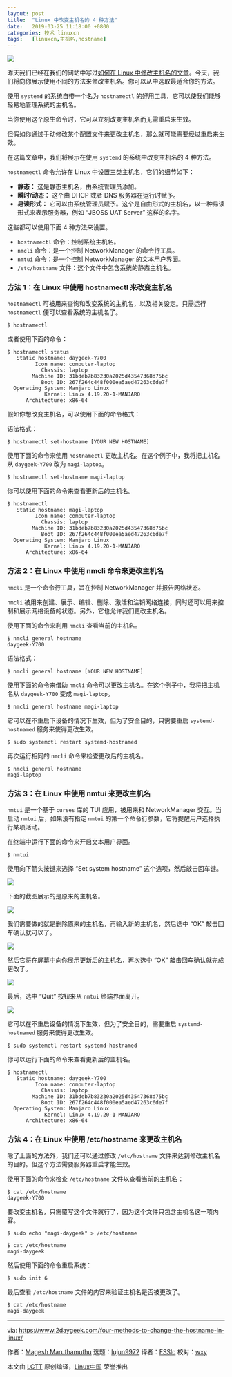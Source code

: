 ```yaml
---
layout: post
title:	"Linux 中改变主机名的 4 种方法"
date:	2019-03-25 11:18:00 +0800 
categories:	技术 linuxcn 
tags:	[linuxcn,主机名,hostname]
---
```



![](/Asserts/Images/album/201903/25/111703qtu2urrgz3r6tfro.jpg)


昨天我们已经在我们的网站中写过[如何在 Linux 中修改主机名的文章](https://www.2daygeek.com/linux-change-set-hostname/)。今天，我们将向你展示使用不同的方法来修改主机名。你可以从中选取最适合你的方法。


使用 `systemd` 的系统自带一个名为 `hostnamectl` 的好用工具，它可以使我们能够轻易地管理系统的主机名。


当你使用这个原生命令时，它可以立刻改变主机名而无需重启来生效。


但假如你通过手动修改某个配置文件来更改主机名，那么就可能需要经过重启来生效。


在这篇文章中，我们将展示在使用 `systemd` 的系统中改变主机名的 4 种方法。


`hostnamectl` 命令允许在 Linux 中设置三类主机名，它们的细节如下：


* **静态：** 这是静态主机名，由系统管理员添加。
* **瞬时/动态：** 这个由 DHCP 或者 DNS 服务器在运行时赋予。
* **易读形式：** 它可以由系统管理员赋予。这个是自由形式的主机名，以一种易读形式来表示服务器，例如 “JBOSS UAT Server” 这样的名字。


这些都可以使用下面 4 种方法来设置。


* `hostnamectl` 命令：控制系统主机名。
* `nmcli` 命令：是一个控制 NetworkManager 的命令行工具。
* `nmtui` 命令：是一个控制 NetworkManager 的文本用户界面。
* `/etc/hostname` 文件：这个文件中包含系统的静态主机名。


### 方法 1：在 Linux 中使用 hostnamectl 来改变主机名


`hostnamectl` 可被用来查询和改变系统的主机名，以及相关设定。只需运行 `hostnamectl` 便可以查看系统的主机名了。



```
$ hostnamectl
```

或者使用下面的命令：



```
$ hostnamectl status
   Static hostname: daygeek-Y700
         Icon name: computer-laptop
           Chassis: laptop
        Machine ID: 31bdeb7b83230a2025d43547368d75bc
           Boot ID: 267f264c448f000ea5aed47263c6de7f
  Operating System: Manjaro Linux
            Kernel: Linux 4.19.20-1-MANJARO
      Architecture: x86-64
```

假如你想改变主机名，可以使用下面的命令格式：


语法格式：



```
$ hostnamectl set-hostname [YOUR NEW HOSTNAME]
```

使用下面的命令来使用 `hostnamectl` 更改主机名。在这个例子中，我将把主机名从 `daygeek-Y700` 改为 `magi-laptop`。



```
$ hostnamectl set-hostname magi-laptop
```

你可以使用下面的命令来查看更新后的主机名。



```
$ hostnamectl
   Static hostname: magi-laptop
         Icon name: computer-laptop
           Chassis: laptop
        Machine ID: 31bdeb7b83230a2025d43547368d75bc
           Boot ID: 267f264c448f000ea5aed47263c6de7f
  Operating System: Manjaro Linux
            Kernel: Linux 4.19.20-1-MANJARO
      Architecture: x86-64
```

### 方法 2：在 Linux 中使用 nmcli 命令来更改主机名


`nmcli` 是一个命令行工具，旨在控制 NetworkManager 并报告网络状态。


`nmcli` 被用来创建、展示、编辑、删除、激活和注销网络连接，同时还可以用来控制和展示网络设备的状态。另外，它也允许我们更改主机名。


使用下面的命令来利用 `nmcli` 查看当前的主机名。



```
$ nmcli general hostname
daygeek-Y700
```

语法格式：



```
$ nmcli general hostname [YOUR NEW HOSTNAME]
```

使用下面的命令来借助 `nmcli` 命令可以更改主机名。在这个例子中，我将把主机名从 `daygeek-Y700` 变成 `magi-laptop`。



```
$ nmcli general hostname magi-laptop
```

它可以在不重启下设备的情况下生效，但为了安全目的，只需要重启 `systemd-hostnamed` 服务来使得更改生效。



```
$ sudo systemctl restart systemd-hostnamed
```

再次运行相同的 `nmcli` 命令来检查更改后的主机名。



```
$ nmcli general hostname
magi-laptop
```

### 方法 3：在 Linux 中使用 nmtui 来更改主机名


`nmtui` 是一个基于 `curses` 库的 TUI 应用，被用来和 NetworkManager 交互。当启动 `nmtui` 后，如果没有指定 `nmtui` 的第一个命令行参数，它将提醒用户选择执行某项活动。


在终端中运行下面的命令来开启文本用户界面。



```
$ nmtui
```

使用向下箭头按键来选择 “Set system hostname” 这个选项，然后敲击回车键。


![](/Asserts/Images/album/201903/25/112025fjgqbs7j7lal4n20.png)


下面的截图展示的是原来的主机名。


![](/Asserts/Images/album/201903/25/112036ucq8fgg0tttce8cq.png)


我们需要做的就是删除原来的主机名，再输入新的主机名，然后选中 “OK” 敲击回车确认就可以了。


![](/Asserts/Images/album/201903/25/112121i7h2i7oiqjx88ixj.png)


然后它将在屏幕中向你展示更新后的主机名，再次选中 “OK” 敲击回车确认就完成更改了。


![](/Asserts/Images/album/201903/25/112131j8njdjkzfnank9kp.png)


最后，选中 “Quit” 按钮来从 `nmtui` 终端界面离开。


![](/Asserts/Images/album/201903/25/112141n2413e2b9z29i1li.png)


它可以在不重启设备的情况下生效，但为了安全目的，需要重启 `systemd-hostnamed` 服务来使得更改生效。



```
$ sudo systemctl restart systemd-hostnamed
```

你可以运行下面的命令来查看更新后的主机名。



```
$ hostnamectl
   Static hostname: daygeek-Y700
         Icon name: computer-laptop
           Chassis: laptop
        Machine ID: 31bdeb7b83230a2025d43547368d75bc
           Boot ID: 267f264c448f000ea5aed47263c6de7f
  Operating System: Manjaro Linux
            Kernel: Linux 4.19.20-1-MANJARO
      Architecture: x86-64
```

### 方法 4：在 Linux 中使用 /etc/hostname 来更改主机名


除了上面的方法外，我们还可以通过修改 `/etc/hostname` 文件来达到修改主机名的目的。但这个方法需要服务器重启才能生效。


使用下面的命令来检查 `/etc/hostname` 文件以查看当前的主机名：



```
$ cat /etc/hostname
daygeek-Y700
```

要改变主机名，只需覆写这个文件就行了，因为这个文件只包含主机名这一项内容。



```
$ sudo echo "magi-daygeek" > /etc/hostname

$ cat /etc/hostname
magi-daygeek
```

然后使用下面的命令重启系统：



```
$ sudo init 6
```

最后查看 `/etc/hostname` 文件的内容来验证主机名是否被更改了。



```
$ cat /etc/hostname
magi-daygeek
```



---


via: <https://www.2daygeek.com/four-methods-to-change-the-hostname-in-linux/>


作者：[Magesh Maruthamuthu](https://www.2daygeek.com/author/magesh/) 选题：[lujun9972](https://github.com/lujun9972) 译者：[FSSlc](https://github.com/FSSlc) 校对：[wxy](https://github.com/wxy)


本文由 [LCTT](https://github.com/LCTT/TranslateProject) 原创编译，[Linux中国](https://linux.cn/) 荣誉推出
